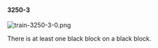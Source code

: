 #### 3250-3
![train-3250-3-0.png](https://github.com/lil-lab/nlvr/raw/master/nlvr/train/images/32/train-3250-3-0.png "train-3250-3-0.png")

There is at least one black block on a black block.